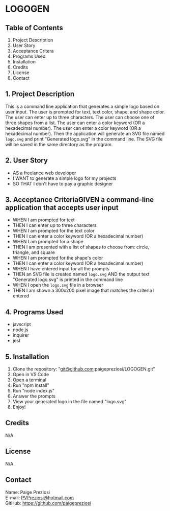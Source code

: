 # LOGOGEN

## Table of Contents
1. Project Description
2. User Story
3. Acceptance Critera
4. Programs Used
5. Installation
6. Credits
7. License
8. Contact

## 1. Project Description
This is a command line application that generates a simple logo based on user input. The user is prompted for text, text color, shape, and shape color. The user can enter up to three characters. The user can choose one of three shapes from a list. The user can enter a color keyword (OR a hexadecimal number). The user can enter a color keyword (OR a hexadecimal number). Then the application will generate an SVG file named `logo.svg` and print "Generated logo.svg" in the command line. The SVG file will be saved in the same directory as the program. 

## 2. User Story
- AS a freelance web developer
- I WANT to generate a simple logo for my projects
- SO THAT I don't have to pay a graphic designer

## 3. Acceptance CriteriaGIVEN a command-line application that accepts user input
- WHEN I am prompted for text
- THEN I can enter up to three characters
- WHEN I am prompted for the text color
- THEN I can enter a color keyword (OR a hexadecimal number)
- WHEN I am prompted for a shape
- THEN I am presented with a list of shapes to choose from: circle, triangle, and square
- WHEN I am prompted for the shape's color
- THEN I can enter a color keyword (OR a hexadecimal number)
- WHEN I have entered input for all the prompts
- THEN an SVG file is created named `logo.svg`
AND the output text "Generated logo.svg" is printed in the command line
- WHEN I open the `logo.svg` file in a browser
- THEN I am shown a 300x200 pixel image that matches the criteria I entered


## 4. Programs Used
- javscript
- node.js
- inquirer
- jest

## 5. Installation
1. Clone the repository: "git@github.com:paigepreziosi/LOGOGEN.git"
2. Open in VS Code
3. Open a terminal
4. Run "npm install"
5. Run "node index.js"
6. Answer the prompts
7. View your generated logo in the file named "logo.svg"
8. Enjoy!

## Credits

N/A

## License

N/A

## Contact

Name: Paige Preziosi <br>
E-mail: PVPreziosi@hotmail.com <br>
GitHub: https://github.com/paigepreziosi
